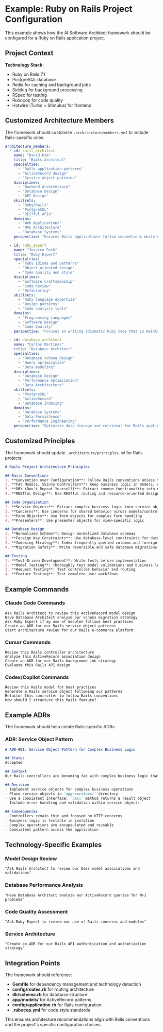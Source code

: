 # Example: Ruby on Rails Project Configuration

This example shows how the AI Software Architect framework should be configured for a Ruby on Rails application project.

## Project Context

**Technology Stack:**
- Ruby on Rails 7.1
- PostgreSQL database
- Redis for caching and background jobs
- Sidekiq for background processing
- RSpec for testing
- Rubocop for code quality
- Hotwire (Turbo + Stimulus) for frontend

## Customized Architecture Members

The framework should customize `.architecture/members.yml` to include Rails-specific roles:

```yaml
architecture_members:
  - id: rails_architect
    name: "David Kim"
    title: "Rails Architect"
    specialties:
      - "Rails application patterns"
      - "ActiveRecord design"
      - "Service object patterns"
    disciplines:
      - "Backend Architecture"
      - "Database Design"
      - "API Design"
    skillsets:
      - "Ruby/Rails"
      - "PostgreSQL"
      - "RESTful APIs"
    domains:
      - "Web Applications"
      - "MVC Architecture"
      - "Database Systems"
    perspective: "Ensures Rails applications follow conventions while maintaining clean architecture"

  - id: ruby_expert
    name: "Jessica Park"
    title: "Ruby Expert"
    specialties:
      - "Ruby idioms and patterns"
      - "Object-oriented design"
      - "Code quality and style"
    disciplines:
      - "Software Craftsmanship"
      - "Code Review"
      - "Refactoring"
    skillsets:
      - "Ruby language expertise"
      - "Design patterns"
      - "Code analysis tools"
    domains:
      - "Programming Languages"
      - "Software Design"
      - "Code Quality"
    perspective: "Focuses on writing idiomatic Ruby code that is maintainable and expressive"

  - id: database_architect
    name: "Carlos Martinez"
    title: "Database Architect"
    specialties:
      - "Database schema design"
      - "Query optimization"
      - "Data modeling"
    disciplines:
      - "Database Design"
      - "Performance Optimization"
      - "Data Architecture"
    skillsets:
      - "PostgreSQL"
      - "ActiveRecord"
      - "Database indexing"
    domains:
      - "Database Systems"
      - "Data Persistence"
      - "Performance Engineering"
    perspective: "Optimizes data storage and retrieval for Rails applications"
```

## Customized Principles

The framework should update `.architecture/principles.md` for Rails projects:

```markdown
# Rails Project Architecture Principles

## Rails Conventions
1. **Convention over Configuration**: Follow Rails conventions unless there's a compelling reason not to
2. **Fat Models, Skinny Controllers**: Keep business logic in models, controllers should orchestrate
3. **DRY (Don't Repeat Yourself)**: Extract common functionality into modules and concerns
4. **RESTful Design**: Use RESTful routing and resource-oriented design

## Code Organization
1. **Service Objects**: Extract complex business logic into service objects
2. **Concerns**: Use concerns for shared behavior across models/controllers
3. **Form Objects**: Use form objects for complex form handling
4. **Presenters**: Use presenter objects for view-specific logic

## Database Design
1. **Normalized Schema**: Design normalized database schemas
2. **Foreign Key Constraints**: Use database-level constraints for data integrity
3. **Indexing Strategy**: Index frequently queried columns and foreign keys
4. **Migration Safety**: Write reversible and safe database migrations

## Testing
1. **Test-Driven Development**: Write tests before implementation
2. **Model Testing**: Thoroughly test model validations and business logic
3. **Request Testing**: Test controller behavior and routing
4. **Feature Testing**: Test complete user workflows
```

## Example Commands

### Claude Code Commands
```
Ask Rails Architect to review this ActiveRecord model design
Have Database Architect analyze our schema migration strategy
Ask Ruby Expert if my use of modules follows best practices
Create an ADR for our Rails service object patterns
Start architecture review for our Rails e-commerce platform
```

### Cursor Commands
```
Review this Rails controller architecture
Analyze this ActiveRecord association design
Create an ADR for our Rails background job strategy
Evaluate this Rails API design
```

### Codex/Copilot Commands
```
Review this Rails model for best practices
Generate a Rails service object following our patterns
Refactor this controller to follow Rails conventions
How should I structure this Rails feature?
```

## Example ADRs

The framework should help create Rails-specific ADRs:

### ADR: Service Object Pattern
```markdown
# ADR-001: Service Object Pattern for Complex Business Logic

## Status
Accepted

## Context
Our Rails controllers are becoming fat with complex business logic that spans multiple models.

## Decision
- Implement service objects for complex business operations
- Place service objects in `app/services/` directory
- Use a consistent interface: `call` method returns a result object
- Include error handling and validation within service objects

## Consequences
- Controllers remain thin and focused on HTTP concerns
- Business logic is testable in isolation
- Complex operations are encapsulated and reusable
- Consistent pattern across the application
```

## Technology-Specific Examples

### Model Design Review
```
"Ask Rails Architect to review our User model associations and validations"
```

### Database Performance Analysis
```
"Have Database Architect analyze our ActiveRecord queries for N+1 problems"
```

### Code Quality Assessment
```
"Ask Ruby Expert to review our use of Rails concerns and modules"
```

### Service Architecture
```
"Create an ADR for our Rails API authentication and authorization strategy"
```

## Integration Points

The framework should reference:
- **Gemfile** for dependency management and technology detection
- **config/routes.rb** for routing architecture
- **db/schema.rb** for database structure
- **app/models/** for ActiveRecord patterns
- **config/application.rb** for Rails configuration
- **.rubocop.yml** for code style standards

This ensures architecture recommendations align with Rails conventions and the project's specific configuration choices.